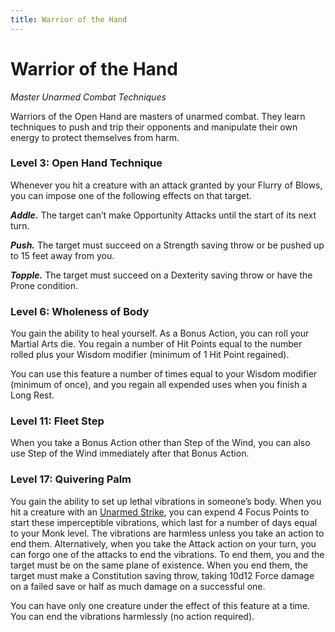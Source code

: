 ```yaml
---
title: Warrior of the Hand
---
```


# Warrior of the Hand

*Master Unarmed Combat Techniques*

Warriors of the Open Hand are masters of unarmed combat. They learn techniques to push and trip their opponents and manipulate their own energy to protect themselves from harm.

### Level 3: Open Hand Technique

Whenever you hit a creature with an attack granted by your Flurry of Blows, you can impose one of the following effects on that target.

***Addle.*** The target can’t make Opportunity Attacks until the start of its next turn.

***Push.*** The target must succeed on a Strength saving throw or be pushed up to 15 feet away from you.

***Topple.*** The target must succeed on a Dexterity saving throw or have the Prone condition.

### Level 6: Wholeness of Body

You gain the ability to heal yourself. As a Bonus Action, you can roll your Martial Arts die. You regain a number of Hit Points equal to the number rolled plus your Wisdom modifier (minimum of 1 Hit Point regained).

You can use this feature a number of times equal to your Wisdom modifier (minimum of once), and you regain all expended uses when you finish a Long Rest.

### Level 11: Fleet Step

When you take a Bonus Action other than Step of the Wind, you can also use Step of the Wind immediately after that Bonus Action.

### Level 17: Quivering Palm

You gain the ability to set up lethal vibrations in someone’s body. When you hit a creature with an [Unarmed Strike], you can expend 4 Focus Points to start these imperceptible vibrations, which last for a number of days equal to your Monk level. The vibrations are harmless unless you take an action to end them. Alternatively, when you take the Attack action on your turn, you can forgo one of the attacks to end the vibrations. To end them, you and the target must be on the same plane of existence. When you end them, the target must make a Constitution saving throw, taking 10d12 Force damage on a failed save or half as much damage on a successful one.

You can have only one creature under the effect of this feature at a time. You can end the vibrations harmlessly (no action required).

[Unarmed Strike]: ../../gameplay/phb/actions/options.md#unarmed-strike